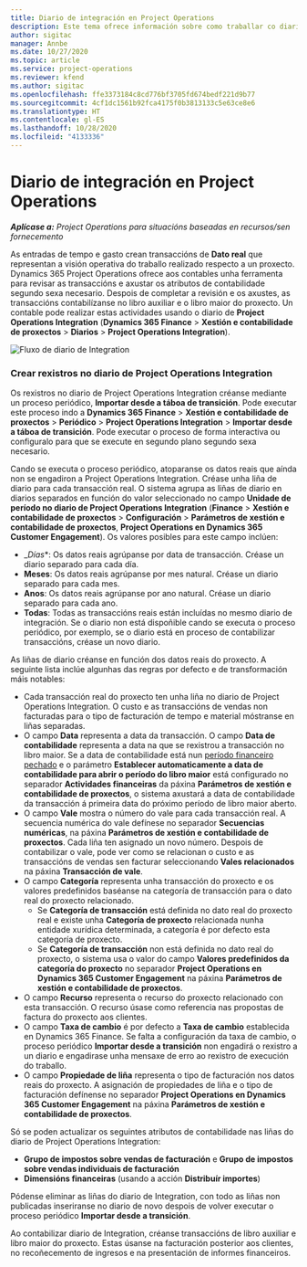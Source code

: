 ```yaml
---
title: Diario de integración en Project Operations
description: Este tema ofrece información sobre como traballar co diario de Integration en Project Operations.
author: sigitac
manager: Annbe
ms.date: 10/27/2020
ms.topic: article
ms.service: project-operations
ms.reviewer: kfend
ms.author: sigitac
ms.openlocfilehash: ffe3373184c8cd776bf3705fd674bedf221d9b77
ms.sourcegitcommit: 4cf1dc1561b92fca4175f0b3813133c5e63ce8e6
ms.translationtype: HT
ms.contentlocale: gl-ES
ms.lasthandoff: 10/28/2020
ms.locfileid: "4133336"
---
```

# <a name="integration-journal-in-project-operations"></a>Diario de integración en Project Operations

_**Aplícase a:** Project Operations para situacións baseadas en recursos/sen fornecemento_

As entradas de tempo e gasto crean transaccións de **Dato real** que representan a visión operativa do traballo realizado respecto a un proxecto. Dynamics 365 Project Operations ofrece aos contables unha ferramenta para revisar as transaccións e axustar os atributos de contabilidade segundo sexa necesario. Despois de completar a revisión e os axustes, as transaccións contabilízanse no libro auxiliar e o libro maior do proxecto. Un contable pode realizar estas actividades usando o diario de **Project Operations Integration** (**Dynamics 365 Finance** > **Xestión e contabilidade de proxectos** > **Diarios** > **Project Operations Integration**).

![Fluxo de diario de Integration](./media/IntegrationJournal.png)

### <a name="create-records-in-the-project-operations-integration-journal"></a>Crear rexistros no diario de Project Operations Integration

Os rexistros no diario de Project Operations Integration créanse mediante un proceso periódico, **Importar desde a táboa de transición**. Pode executar este proceso indo a **Dynamics 365 Finance** > **Xestión e contabilidade de proxectos** > **Periódico** > **Project Operations Integration** > **Importar desde a táboa de transición**. Pode executar o proceso de forma interactiva ou configuralo para que se execute en segundo plano segundo sexa necesario.

Cando se executa o proceso periódico, atoparanse os datos reais que aínda non se engadiron a Project Operations Integration. Créase unha liña de diario para cada transacción real.
O sistema agrupa as liñas de diario en diarios separados en función do valor seleccionado no campo **Unidade de período no diario de Project Operations Integration** (**Finance** > **Xestión e contabilidade de proxectos** > **Configuración** > **Parámetros de xestión e contabilidade de proxectos**, **Project Operations en Dynamics 365 Customer Engagement**). Os valores posibles para este campo inclúen:

  - _*Días**: Os datos reais agrúpanse por data de transacción. Créase un diario separado para cada día.
  - **Meses**: Os datos reais agrúpanse por mes natural. Créase un diario separado para cada mes.
  - **Anos**: Os datos reais agrúpanse por ano natural. Créase un diario separado para cada ano.
  - **Todas**: Todas as transaccións reais están incluídas no mesmo diario de integración. Se o diario non está dispoñible cando se executa o proceso periódico, por exemplo, se o diario está en proceso de contabilizar transaccións, créase un novo diario.

As liñas de diario créanse en función dos datos reais do proxecto. A seguinte lista inclúe algunhas das regras por defecto e de transformación máis notables:

  - Cada transacción real do proxecto ten unha liña no diario de Project Operations Integration. O custo e as transaccións de vendas non facturadas para o tipo de facturación de tempo e material móstranse en liñas separadas.
  - O campo **Data** representa a data da transacción. O campo **Data de contabilidade** representa a data na que se rexistrou a transacción no libro maior. Se a data de contabilidade está nun [período financeiro pechado](https://docs.microsoft.com/dynamics365/finance/general-ledger/close-general-ledger-at-period-end) e o parámetro **Establecer automaticamente a data de contabilidade para abrir o período do libro maior** está configurado no separador **Actividades financeiras** da páxina **Parámetros de xestión e contabilidade de proxectos**, o sistema axustará a data de contabilidade da transacción á primeira data do próximo período de libro maior aberto.
  - O campo **Vale** mostra o número do vale para cada transacción real. A secuencia numérica do vale defínese no separador **Secuencias numéricas**, na páxina **Parámetros de xestión e contabilidade de proxectos**. Cada liña ten asignado un novo número. Despois de contabilizar o vale, pode ver como se relacionan o custo e as transaccións de vendas sen facturar seleccionando **Vales relacionados** na páxina **Transacción de vale**.
  - O campo **Categoría** representa unha transacción do proxecto e os valores predefinidos baséanse na categoría de transacción para o dato real do proxecto relacionado.
    - Se **Categoría de transacción** está definida no dato real do proxecto real e existe unha **Categoría de proxecto** relacionada nunha entidade xurídica determinada, a categoría é por defecto esta categoría de proxecto.
    - Se **Categoría de transacción** non está definida no dato real do proxecto, o sistema usa o valor do campo **Valores predefinidos da categoría do proxecto** no separador **Project Operations en Dynamics 365 Customer Engagement** na páxina **Parámetros de xestión e contabilidade de proxectos**.
  - O campo **Recurso** representa o recurso do proxecto relacionado con esta transacción. O recurso úsase como referencia nas propostas de factura do proxecto aos clientes.
  - O campo **Taxa de cambio** é por defecto a **Taxa de cambio** establecida en Dynamics 365 Finance. Se falta a configuración da taxa de cambio, o proceso periódico **Importar desde a transición** non engadirá o rexistro a un diario e engadirase unha mensaxe de erro ao rexistro de execución do traballo.
  - O campo **Propiedade de liña** representa o tipo de facturación nos datos reais do proxecto. A asignación de propiedades de liña e o tipo de facturación defínense no separador **Project Operations en Dynamics 365 Customer Engagement** na páxina **Parámetros de xestión e contabilidade de proxectos**.

Só se poden actualizar os seguintes atributos de contabilidade nas liñas do diario de Project Operations Integration:

- **Grupo de impostos sobre vendas de facturación** e **Grupo de impostos sobre vendas individuais de facturación**
- **Dimensións financeiras** (usando a acción **Distribuír importes**)

Pódense eliminar as liñas do diario de Integration, con todo as liñas non publicadas inseriranse no diario de novo despois de volver executar o proceso periódico **Importar desde a transición**.

Ao contabilizar diario de Integration, créanse transaccións de libro auxiliar e libro maior do proxecto. Estas úsanse na facturación posterior aos clientes, no recoñecemento de ingresos e na presentación de informes financeiros.
